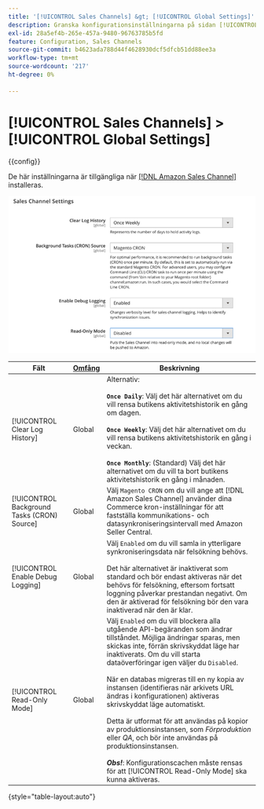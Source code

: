 ```yaml
---
title: '[!UICONTROL Sales Channels] &gt; [!UICONTROL Global Settings]'
description: Granska konfigurationsinställningarna på sidan [!UICONTROL Sales Channels] &gt; [!UICONTROL Global Settings] i Commerce Admin.
exl-id: 28a5ef4b-265e-457a-9480-96763785b5fd
feature: Configuration, Sales Channels
source-git-commit: b4623ada788d44f4628930dcf5dfcb51dd88ee3a
workflow-type: tm+mt
source-wordcount: '217'
ht-degree: 0%

---
```


# [!UICONTROL Sales Channels] > [!UICONTROL Global Settings]

{{config}}

De här inställningarna är tillgängliga när [[!DNL Amazon Sales Channel]](https://experienceleague.adobe.com/docs/commerce-channels/amazon/getting-started/install.html) installeras.

![Sales Channel-inställningar](./assets/config-sales-channel-global-settings.png)<!-- zoom -->

| Fält | [Omfång](../getting-started/websites-stores-views.md#scope-settings) | Beskrivning |
|-----|---------|------|
| [!UICONTROL Clear Log History] | Global | Alternativ:<br/><br/>**`Once Daily`**: Välj det här alternativet om du vill rensa butikens aktivitetshistorik en gång om dagen.<br/><br/>**`Once Weekly`**: Välj det här alternativet om du vill rensa butikens aktivitetshistorik en gång i veckan.<br/><br/>**`Once Monthly`**: (Standard) Välj det här alternativet om du vill ta bort butikens aktivitetshistorik en gång i månaden. |
| [!UICONTROL Background Tasks (CRON) Source] | Global | Välj `Magento CRON` om du vill ange att [!DNL Amazon Sales Channel] använder dina Commerce kron-inställningar för att fastställa kommunikations- och datasynkroniseringsintervall med Amazon Seller Central. |
| [!UICONTROL Enable Debug Logging] | Global | Välj `Enabled` om du vill samla in ytterligare synkroniseringsdata när felsökning behövs.<br/><br/>Det här alternativet är inaktiverat som standard och bör endast aktiveras när det behövs för felsökning, eftersom fortsatt loggning påverkar prestandan negativt. Om den är aktiverad för felsökning bör den vara inaktiverad när den är klar. |
| [!UICONTROL Read-Only Mode] | Global | Välj `Enabled` om du vill blockera alla utgående API-begäranden som ändrar tillståndet. Möjliga ändringar sparas, men skickas inte, förrän skrivskyddat läge har inaktiverats. Om du vill starta dataöverföringar igen väljer du `Disabled`.<br/><br/>När en databas migreras till en ny kopia av instansen (identifieras när arkivets URL ändras i konfigurationen) aktiveras skrivskyddat läge automatiskt.<br/><br/>Detta är utformat för att användas på kopior av produktionsinstansen, som _Förproduktion_ eller _QA_, och bör inte användas på produktionsinstansen.<br/><br/>**_Obs!_**: Konfigurationscachen måste rensas för att [!UICONTROL Read-Only Mode] ska kunna aktiveras. |

{style="table-layout:auto"}
